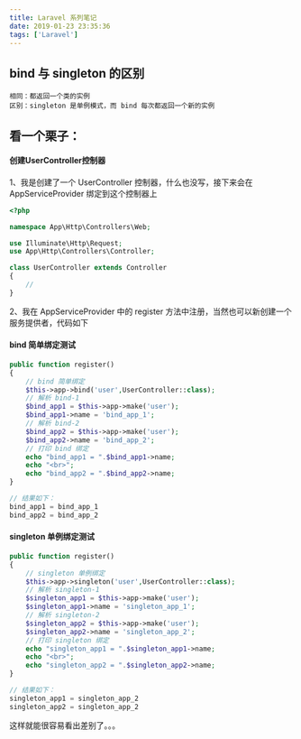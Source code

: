 ```yaml
---
title: Laravel 系列笔记
date: 2019-01-23 23:35:36
tags: ['Laravel']
---
```


## bind 与 singleton 的区别

    相同：都返回一个类的实例  
    区别：singleton 是单例模式，而 bind 每次都返回一个新的实例

## 看一个栗子：
#### 创建UserController控制器
1、我是创建了一个 UserController 控制器，什么也没写，接下来会在 AppServiceProvider 绑定到这个控制器上
```php
<?php

namespace App\Http\Controllers\Web;

use Illuminate\Http\Request;
use App\Http\Controllers\Controller;

class UserController extends Controller
{
    //
}
```

2、我在 AppServiceProvider 中的 register 方法中注册，当然也可以新创建一个服务提供者，代码如下

#### bind 简单绑定测试
```php
public function register()
{
    // bind 简单绑定
    $this->app->bind('user',UserController::class);
    // 解析 bind-1
    $bind_app1 = $this->app->make('user');
    $bind_app1->name = 'bind_app_1';
    // 解析 bind-2
    $bind_app2 = $this->app->make('user');
    $bind_app2->name = 'bind_app_2';
    // 打印 bind 绑定
    echo "bind_app1 = ".$bind_app1->name;
    echo "<br>";
    echo "bind_app2 = ".$bind_app2->name;
}

// 结果如下：
bind_app1 = bind_app_1
bind_app2 = bind_app_2
```

#### singleton 单例绑定测试
```php
public function register()
{
    // singleton 单例绑定
    $this->app->singleton('user',UserController::class);
    // 解析 singleton-1
    $singleton_app1 = $this->app->make('user');
    $singleton_app1->name = 'singleton_app_1';
    // 解析 singleton-2
    $singleton_app2 = $this->app->make('user');
    $singleton_app2->name = 'singleton_app_2';
    // 打印 singleton 绑定
    echo "singleton_app1 = ".$singleton_app1->name;
    echo "<br>";
    echo "singleton_app2 = ".$singleton_app2->name;
}

// 结果如下：
singleton_app1 = singleton_app_2
singleton_app2 = singleton_app_2
```
这样就能很容易看出差别了。。。